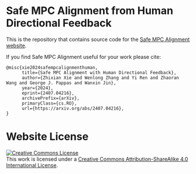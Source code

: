 # Safe MPC Alignment from Human Directional Feedback

This is the repository that contains source code for the [Safe MPC Alignment website](https://zhi-xian-xie.github.io/safe_alignment_site/).

If you find Safe MPC Alignment useful for your work please cite:
```
@misc{xie2024safempcalignmenthuman,
      title={Safe MPC Alignment with Human Directional Feedback}, 
      author={Zhixian Xie and Wenlong Zhang and Yi Ren and Zhaoran Wang and George J. Pappas and Wanxin Jin},
      year={2024},
      eprint={2407.04216},
      archivePrefix={arXiv},
      primaryClass={cs.RO},
      url={https://arxiv.org/abs/2407.04216}, 
}
```

# Website License
<a rel="license" href="http://creativecommons.org/licenses/by-sa/4.0/"><img alt="Creative Commons License" style="border-width:0" src="https://i.creativecommons.org/l/by-sa/4.0/88x31.png" /></a><br />This work is licensed under a <a rel="license" href="http://creativecommons.org/licenses/by-sa/4.0/">Creative Commons Attribution-ShareAlike 4.0 International License</a>.
